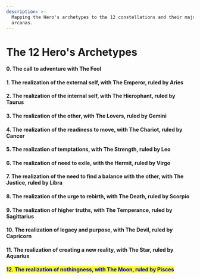 ```yaml
---
description: >-
  Mapping the Hero's archetypes to the 12 constellations and their major
  arcanas.
---
```


# The 12 Hero's Archetypes

#### 0. The call to adventure with The Fool

#### 1. The realization of the external self, with The Emperor, ruled by Aries

#### 2. The realization of the internal self, with The Hierophant, ruled by Taurus

#### 3. The realization of the other, with The Lovers, ruled by Gemini

#### 4. The realization of the readiness to move, with The Chariot, ruled by Cancer

#### 5. The realization of temptations, with The Strength, ruled by Leo

#### 6. The realization of need to exile, with the Hermit, ruled by Virgo

#### 7. The realization of the need to find a balance with the other, with The Justice, ruled by Libra

#### 8. The realization of the urge to rebirth, with The Death, ruled by Scorpio

#### 9. The realization of higher truths, with The Temperance, ruled by Sagittarius

#### 10. The realization of legacy and purpose, with The Devil, ruled by Capricorn

#### 11. The realization of creating a new reality, with The Star, ruled by Aquarius

#### <mark style="color:blue;">12. The realization of nothingness, with The Moon, ruled by Pisces</mark>
